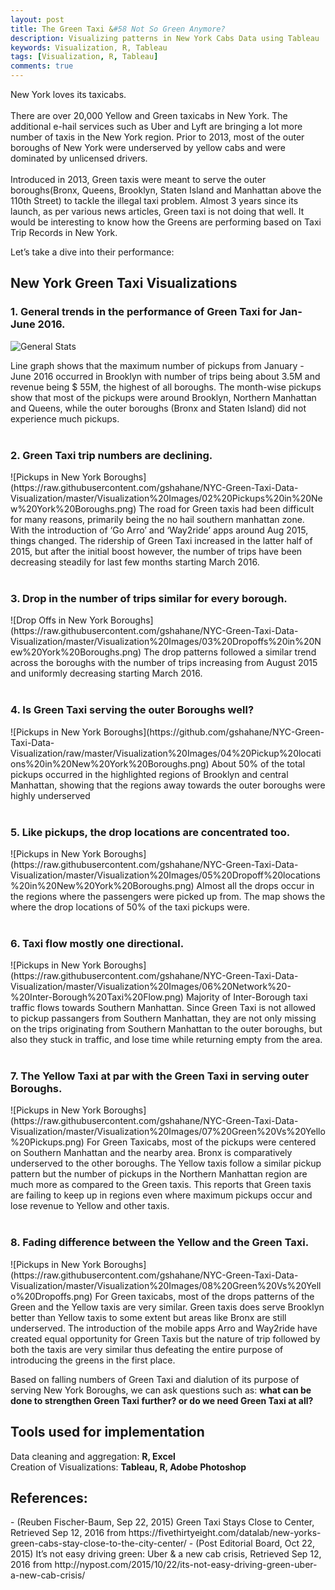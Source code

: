 ```yaml
---
layout: post
title: The Green Taxi &#58 Not So Green Anymore?
description: Visualizing patterns in New York Cabs Data using Tableau
keywords: Visualization, R, Tableau
tags: [Visualization, R, Tableau]
comments: true
---
```


<p>New York loves its taxicabs.<br><br>There are over 20,000 Yellow and Green taxicabs in New York. The additional e-hail services such as Uber and Lyft are bringing a lot more number of taxis in the New York region. Prior to 2013, most of the outer boroughs of New York were underserved by yellow cabs and were dominated by unlicensed drivers. <br><br>Introduced in 2013, Green taxis were meant to serve the outer boroughs(Bronx, Queens, Brooklyn, Staten Island and Manhattan above the 110th Street) to tackle the illegal taxi problem. Almost 3 years since its launch, as per various news articles, Green taxi is not doing that well. It would be interesting to know how the Greens are performing based on Taxi Trip Records in New York.</p>

<p>Let’s take a dive into their performance:</p>

<h2>New York Green Taxi Visualizations</h2>

<h3>1. General trends in the performance of Green Taxi for Jan-June 2016.</h3>

![General Stats](https://raw.githubusercontent.com/gshahane/NYC-Green-Taxi-Data-Visualization/master/Visualization%20Images/01%20General%20Stats.png)

Line graph shows that the maximum number of pickups from January - June 2016 occurred in Brooklyn with number of trips being about 3.5M and revenue being $ 55M, the highest of all boroughs. The month-wise pickups show that most of the pickups were around Brooklyn, Northern Manhattan and Queens, while the outer boroughs (Bronx and Staten Island) did not experience much pickups.<br>
<br>
<h3>2. Green Taxi trip numbers are declining.</h3>
![Pickups in New York Boroughs](https://raw.githubusercontent.com/gshahane/NYC-Green-Taxi-Data-Visualization/master/Visualization%20Images/02%20Pickups%20in%20New%20York%20Boroughs.png)
The road for Green taxis had been difficult for many reasons, primarily being the no hail southern manhattan zone. With the introduction of ‘Go Arro’ and ‘Way2ride’ apps around Aug 2015, things changed. The ridership of Green Taxi increased in the latter half of 2015, but after the initial boost however, the number of trips have been decreasing steadily for last few months starting March 2016.<br>
<br>
<h3>3. Drop in the number of trips similar for every borough.</h3>
![Drop Offs in New York Boroughs](https://raw.githubusercontent.com/gshahane/NYC-Green-Taxi-Data-Visualization/master/Visualization%20Images/03%20Dropoffs%20in%20New%20York%20Boroughs.png)
The drop patterns followed a similar trend across the boroughs with the number of trips increasing from August 2015 and uniformly decreasing starting March 2016.<br>
<br>
<h3>4. Is Green Taxi serving the outer Boroughs well?</h3>
![Pickups in New York Boroughs](https://github.com/gshahane/NYC-Green-Taxi-Data-Visualization/raw/master/Visualization%20Images/04%20Pickup%20locations%20in%20New%20York%20Boroughs.png)
About 50% of the total pickups occurred in the highlighted regions of Brooklyn and central Manhattan, showing that the regions away towards the outer boroughs were highly underserved<br>
<br>
<h3>5. Like pickups, the drop locations are concentrated too.</h3>
![Pickups in New York Boroughs](https://raw.githubusercontent.com/gshahane/NYC-Green-Taxi-Data-Visualization/master/Visualization%20Images/05%20Dropoff%20locations%20in%20New%20York%20Boroughs.png)
Almost all the drops occur in the regions where the passengers were picked up from. The map shows the where the drop locations of 50% of the taxi pickups were.<br>
<br>
<h3>6. Taxi flow mostly one directional.</h3>
![Pickups in New York Boroughs](https://raw.githubusercontent.com/gshahane/NYC-Green-Taxi-Data-Visualization/master/Visualization%20Images/06%20Network%20-%20Inter-Borough%20Taxi%20Flow.png)
Majority of Inter-Borough taxi traffic flows towards Southern Manhattan. Since Green Taxi is not allowed to pickup passangers from Southern Manhattan, they are not only missing on the trips originating from Southern Manhattan to the outer boroughs, but also they stuck in traffic, and lose time while returning empty from the area.<br>
<br>
<h3>7. The Yellow Taxi at par with the Green Taxi in serving outer Boroughs.</h3>
![Pickups in New York Boroughs](https://raw.githubusercontent.com/gshahane/NYC-Green-Taxi-Data-Visualization/master/Visualization%20Images/07%20Green%20Vs%20Yello%20Pickups.png)
For Green Taxicabs, most of the pickups were centered on Southern Manhattan and the nearby area. Bronx is comparatively underserved to the other boroughs. The Yellow taxis follow a similar pickup pattern but the number of pickups in the Northern Manhattan region are much more as compared to the Green taxis. This reports that Green taxis are failing to keep up in regions even where maximum pickups occur and lose revenue to Yellow and other taxis.<br>
<br>
<h3>8. Fading difference between the Yellow and the Green Taxi.</h3>
![Pickups in New York Boroughs](https://raw.githubusercontent.com/gshahane/NYC-Green-Taxi-Data-Visualization/master/Visualization%20Images/08%20Green%20Vs%20Yello%20Dropoffs.png)
For Green taxicabs, most of the drops patterns of the Green and the Yellow taxis are very similar. Green taxis does serve Brooklyn better than Yellow taxis to some extent but areas like Bronx are still underserved. The introduction of the mobile apps Arro and Way2ride have created equal opportunity for Green Taxis but the nature of trip followed by both the taxis are very similar thus defeating the entire purpose of introducing the greens in the first place.<br>

Based on falling numbers of Green Taxi and dialution of its purpose of serving New York Boroughs, we can ask questions such as:
<b>what can be done to strengthen Green Taxi further? or do we need Green Taxi at all?</b>

<h2>Tools used for implementation</h2>
Data cleaning and aggregation: <b>R, Excel</b> <br>
Creation of Visualizations: <b>Tableau, R, Adobe Photoshop</b>

<h2>References:</h2>
- (Reuben Fischer-Baum, Sep 22, 2015) Green Taxi Stays Close to Center, Retrieved Sep 12, 2016 from https://fivethirtyeight.com/datalab/new-yorks-green-cabs-stay-close-to-the-city-center/
- (Post Editorial Board, Oct 22, 2015) It’s not easy driving green: Uber & a new cab crisis, Retrieved  Sep 12, 2016 from http://nypost.com/2015/10/22/its-not-easy-driving-green-uber-a-new-cab-crisis/

